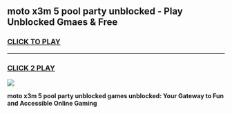 
## moto x3m 5 pool party unblocked - Play Unblocked Gmaes & Free
<h3>
<a href="https://news.freeplayer.one?title=moto_x3m_5_pool_party_unblocked&ref=23F">CLICK TO PLAY</a></h3>
<hr>

<h3>
<a href="https://news.freeplayer.one?title=moto_x3m_5_pool_party_unblocked&ref=23F">CLICK 2 PLAY</a>
  
</h3>

<a href="https://news.freeplayer.one?title=moto_x3m_5_pool_party_unblocked&ref=23F/"><img src="https://clearcache.store/games.png"></a>


**moto x3m 5 pool party unblocked games unblocked: Your Gateway to Fun and Accessible Online Gaming**
